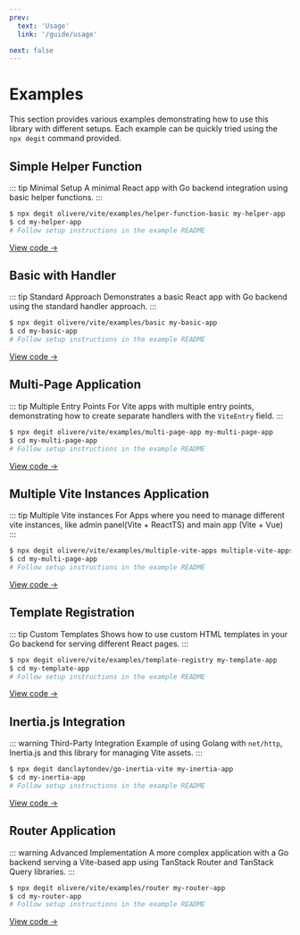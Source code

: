 ```yaml
---
prev:
  text: 'Usage'
  link: '/guide/usage'

next: false
---
```


# Examples

This section provides various examples demonstrating how to use this library with different setups. Each example can be quickly tried using the `npx degit` command provided.

## Simple Helper Function

::: tip Minimal Setup
A minimal React app with Go backend integration using basic helper functions.
:::

```bash
$ npx degit olivere/vite/examples/helper-function-basic my-helper-app
$ cd my-helper-app
# Follow setup instructions in the example README
```

[View code →](https://github.com/olivere/vite/tree/main/examples/helper-function-basic)

## Basic with Handler

::: tip Standard Approach
Demonstrates a basic React app with Go backend using the standard handler approach.
:::

```bash
$ npx degit olivere/vite/examples/basic my-basic-app
$ cd my-basic-app
# Follow setup instructions in the example README
```

[View code →](https://github.com/olivere/vite/tree/main/examples/basic)


## Multi-Page Application

::: tip Multiple Entry Points
For Vite apps with multiple entry points, demonstrating how to create separate handlers with the `ViteEntry` field.
:::

```bash
$ npx degit olivere/vite/examples/multi-page-app my-multi-page-app
$ cd my-multi-page-app
# Follow setup instructions in the example README
```

[View code →](https://github.com/olivere/vite/tree/main/examples/multi-page-app)



## Multiple Vite Instances Application

::: tip Multiple Vite instances
For Apps where you need to manage different vite instances, like admin panel(Vite + ReactTS) and main app (Vite + Vue)
:::

```bash
$ npx degit olivere/vite/examples/multiple-vite-apps multiple-vite-apps
$ cd my-multi-page-app
# Follow setup instructions in the example README
```

[View code →](https://github.com/olivere/vite/tree/main/examples/multiple-vite-apps)

## Template Registration

::: tip Custom Templates
Shows how to use custom HTML templates in your Go backend for serving different React pages.
:::

```bash
$ npx degit olivere/vite/examples/template-registry my-template-app
$ cd my-template-app
# Follow setup instructions in the example README
```

[View code →](https://github.com/olivere/vite/tree/main/examples/template-registry)

## Inertia.js Integration

::: warning Third-Party Integration
Example of using Golang with `net/http`, Inertia.js and this library for managing Vite assets.
:::

```bash
$ npx degit danclaytondev/go-inertia-vite my-inertia-app
$ cd my-inertia-app
# Follow setup instructions in the example README
```

[View code →](https://github.com/danclaytondev/go-inertia-vite)


## Router Application

::: warning Advanced Implementation
A more complex application with a Go backend serving a Vite-based app using TanStack Router and TanStack Query libraries.
:::

```bash
$ npx degit olivere/vite/examples/router my-router-app
$ cd my-router-app
# Follow setup instructions in the example README
```

[View code →](https://github.com/olivere/vite/tree/main/examples/router)